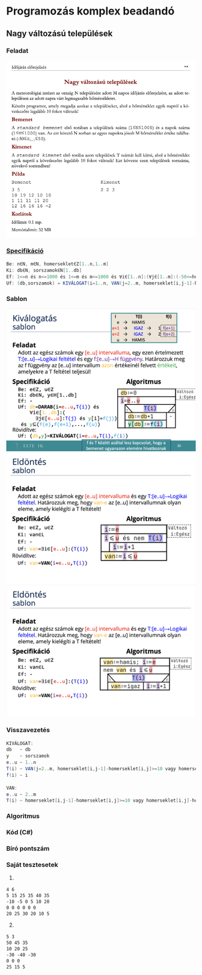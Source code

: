 # Programozás komplex beadandó
## Nagy változású települések

### Feladat
![Feladat](feladat.png)

### [Specifikáció](https://progalap.elte.hu/specifikacio/?data=H4sIAAAAAAAAE42RXU7CQBDHrzLpE02mZLftkrihJpgYYzD4ojxY%2BlBo1QK7GFpNlJDoG1fxHNyEkzgtUEqVxHa785H%2FzP5muzDSl3iUPCajMEtm2pDGRSxBb1arHoLamueZiudpPJnGGSUefN5saqRNBQPdTSREw60unc3Tj1DNJnmYq6IhKS4fJfC2p2H9nYJue5wxVviUVIWjKsnN6jOh8uKMQDYoHO9CRaElWNur4PgJjoOirp5se4KZ5kDf0%2BmNaIglmwkedK%2F766%2Bb26vOXSPximmg3%2Bk1xp5Nx2C9l8UDq97%2BnIjhLXx6%2F3VwXUrVudhESEwDjSxOs9SQ%2FsKIwiyk6wYtwRloUBIEmUq1BJ8S9PicIT9DbmPusAD3aeT7ZVeyJGvtlmXTD4D8i4YSbLLlPVB3G8EJiEmHKiYS8uZx%2BjrNDMmXeATobgFbpwAFcoG2QEegy2gvYSwitgQyFDl7hZJh%2BZY5mxU9cl2uFlV2p8ZOI6P7P3ixhXdOwjN0RRW6ICWUwxTEZNFgZI8HOKAXN3BE7P5B7JDkBHOw%2FAGmP1T9iwMAAA%3D%3D)
```groovy
Be: n∈N, m∈N, homerseklet∈Z[1..n,1..m]
Ki: db∈N, sorszamok∈N[1..db]
Ef: 1<=n és n<=1000 és 1<=m és m<=1000 és ∀i∈[1..n]:(∀j∈[1..m]:(-50<=homerseklet[i,j] és homerseklet[i,j]<=50))
Uf: (db,sorszamok) = KIVÁLOGAT(i=1..n, VAN(j=2..m, homerseklet[i,j-1]-homerseklet[i,j]>=10 vagy homerseklet[i,j]-homerseklet[i,j-1]>=10), i)
```

### Sablon
![Kiválogat](kivalogat.png)
![Van](van1.png)
![Van](van2.png)

### Visszavezetés
```groovy
KIVÁLOGAT:
db   ~ db
y    ~ sorszamok
e..u ~ 1..n
T(i) ~ VAN(j=2..m, homerseklet[i,j-1]-homerseklet[i,j]>=10 vagy homerseklet[i,j]-homerseklet[i,j-1]>=10)
f(i) ~ i

VAN:
e..u ~ 2..m
T(i) ~ homerseklet[i,j-1]-homerseklet[i,j]>=10 vagy homerseklet[i,j]-homerseklet[i,j-1]>=10
```

### Algoritmus

### Kód (C#)

### Bíró pontszám

### Saját tesztesetek
1.
```
4 6
5 15 25 35 40 35
-10 -5 0 5 10 20
0 0 0 0 0 0
20 25 30 20 10 5
```
2.
```
5 3
50 45 35
10 20 25
-30 -40 -30
0 0 0
25 15 5
```
